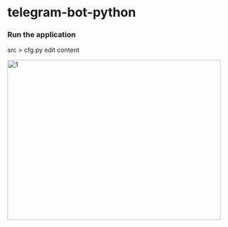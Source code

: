 # telegram-bot-python

### Run the application

src > cfg.py edit content

<img src="[[https://github.com/MehmetOKUYAR/convert_dcim2png/blob/main/images_png/1.3.6.1.4.1.5962.99.1.2786334768.1849416866.1385765836848.10.0.png](https://raw.githubusercontent.com/furkantahabademci/telegram-bot-python/main/img/cfg-edit.png?token=GHSAT0AAAAAABVLO3B2P6PWSSVIU567FJMAYXJCUZQ)](https://raw.githubusercontent.com/furkantahabademci/telegram-bot-python/main/img/cfg-edit.png?token=GHSAT0AAAAAABVLO3B2P6PWSSVIU567FJMAYXJCUZQ)" alt="1" width = 480 height = 360px >
